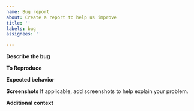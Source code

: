```yaml
---
name: Bug report
about: Create a report to help us improve
title: ''
labels: bug
assignees: ''

---
```


**Describe the bug**


**To Reproduce**


**Expected behavior**


**Screenshots**
If applicable, add screenshots to help explain your problem.


**Additional context**
